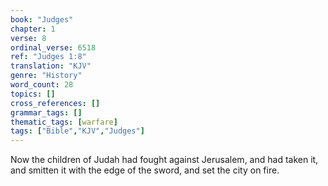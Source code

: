 ```yaml
---
book: "Judges"
chapter: 1
verse: 8
ordinal_verse: 6518
ref: "Judges 1:8"
translation: "KJV"
genre: "History"
word_count: 28
topics: []
cross_references: []
grammar_tags: []
thematic_tags: [warfare]
tags: ["Bible","KJV","Judges"]
---
```

Now the children of Judah had fought against Jerusalem, and had taken it, and smitten it with the edge of the sword, and set the city on fire.
